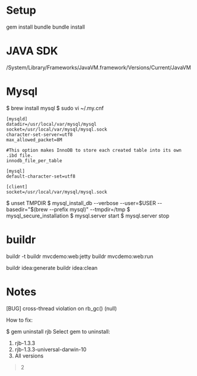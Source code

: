 Setup
====

gem install bundle
bundle install

JAVA SDK
====

/System/Library/Frameworks/JavaVM.framework/Versions/Current/JavaVM

Mysql
====

$ brew install mysql
$ sudo vi ~/.my.cnf

	[mysqld]
	datadir=/usr/local/var/mysql/mysql
	socket=/usr/local/var/mysql/mysql.sock
	character-set-server=utf8
	max_allowed_packet=8M

	#This option makes InnoDB to store each created table into its own .ibd file.
	innodb_file_per_table

	[mysql]
	default-character-set=utf8

	[client]
	socket=/usr/local/var/mysql/mysql.sock

$ unset TMPDIR
$ mysql_install_db --verbose --user=$USER --basedir="$(brew --prefix mysql)" --tmpdir=/tmp
$ mysql_secure_installation
$ mysql.server start
$ mysql.server stop

buildr
====

buildr -t
buildr mvcdemo:web:jetty
buildr mvcdemo:web:run

buildr idea:generate
buildr idea:clean

Notes
====

[BUG] cross-thread violation on rb_gc()
(null)

How to fix:

  $ gem uninstall rjb 
  Select gem to uninstall:
   1. rjb-1.3.3
   2. rjb-1.3.3-universal-darwin-10
   3. All versions
  > 2
